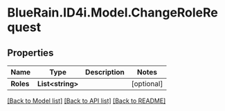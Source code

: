 # BlueRain.ID4i.Model.ChangeRoleRequest
## Properties

Name | Type | Description | Notes
------------ | ------------- | ------------- | -------------
**Roles** | **List&lt;string&gt;** |  | [optional] 

[[Back to Model list]](../README.md#documentation-for-models) [[Back to API list]](../README.md#documentation-for-api-endpoints) [[Back to README]](../README.md)

